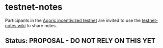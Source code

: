 # testnet-notes

Participants in the [Agoric incentivized testnet](https://validate.agoric.com/) are invited to use the [testnet-notes wiki](https://github.com/Agoric/testnet-notes/wiki) to share notes.


## Status: PROPOSAL - DO NOT RELY ON THIS YET
